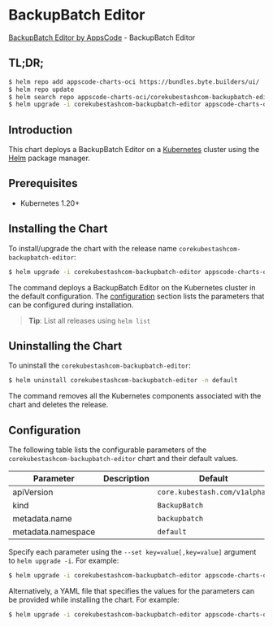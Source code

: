 # BackupBatch Editor

[BackupBatch Editor by AppsCode](https://byte.builders) - BackupBatch Editor

## TL;DR;

```bash
$ helm repo add appscode-charts-oci https://bundles.byte.builders/ui/
$ helm repo update
$ helm search repo appscode-charts-oci/corekubestashcom-backupbatch-editor --version=v0.4.21
$ helm upgrade -i corekubestashcom-backupbatch-editor appscode-charts-oci/corekubestashcom-backupbatch-editor -n default --create-namespace --version=v0.4.21
```

## Introduction

This chart deploys a BackupBatch Editor on a [Kubernetes](http://kubernetes.io) cluster using the [Helm](https://helm.sh) package manager.

## Prerequisites

- Kubernetes 1.20+

## Installing the Chart

To install/upgrade the chart with the release name `corekubestashcom-backupbatch-editor`:

```bash
$ helm upgrade -i corekubestashcom-backupbatch-editor appscode-charts-oci/corekubestashcom-backupbatch-editor -n default --create-namespace --version=v0.4.21
```

The command deploys a BackupBatch Editor on the Kubernetes cluster in the default configuration. The [configuration](#configuration) section lists the parameters that can be configured during installation.

> **Tip**: List all releases using `helm list`

## Uninstalling the Chart

To uninstall the `corekubestashcom-backupbatch-editor`:

```bash
$ helm uninstall corekubestashcom-backupbatch-editor -n default
```

The command removes all the Kubernetes components associated with the chart and deletes the release.

## Configuration

The following table lists the configurable parameters of the `corekubestashcom-backupbatch-editor` chart and their default values.

|     Parameter      | Description |                 Default                  |
|--------------------|-------------|------------------------------------------|
| apiVersion         |             | <code>core.kubestash.com/v1alpha1</code> |
| kind               |             | <code>BackupBatch</code>                 |
| metadata.name      |             | <code>backupbatch</code>                 |
| metadata.namespace |             | <code>default</code>                     |


Specify each parameter using the `--set key=value[,key=value]` argument to `helm upgrade -i`. For example:

```bash
$ helm upgrade -i corekubestashcom-backupbatch-editor appscode-charts-oci/corekubestashcom-backupbatch-editor -n default --create-namespace --version=v0.4.21 --set apiVersion=core.kubestash.com/v1alpha1
```

Alternatively, a YAML file that specifies the values for the parameters can be provided while
installing the chart. For example:

```bash
$ helm upgrade -i corekubestashcom-backupbatch-editor appscode-charts-oci/corekubestashcom-backupbatch-editor -n default --create-namespace --version=v0.4.21 --values values.yaml
```
